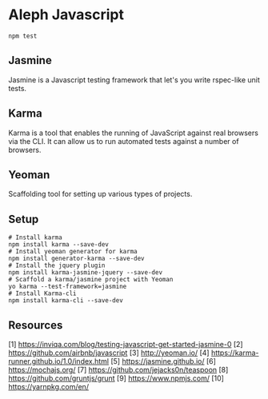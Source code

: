 # Aleph Javascript

```
npm test
```

## Jasmine

Jasmine is a Javascript testing framework that let's you write rspec-like unit tests.

## Karma

Karma is a tool that enables the running of JavaScript against real browsers via the CLI. It can allow us to run automated tests against a number of browsers.

## Yeoman

Scaffolding tool for setting up various types of projects.

## Setup

```
# Install karma
npm install karma --save-dev
# Install yeoman generator for karma
npm install generator-karma --save-dev
# Install the jquery plugin
npm install karma-jasmine-jquery --save-dev
# Scaffold a karma/jasmine project with Yeoman
yo karma --test-framework=jasmine
# Install Karma-cli
npm install karma-cli --save-dev
```

## Resources

[1] https://inviqa.com/blog/testing-javascript-get-started-jasmine-0
[2] https://github.com/airbnb/javascript
[3] http://yeoman.io/
[4] https://karma-runner.github.io/1.0/index.html
[5] https://jasmine.github.io/
[6] https://mochajs.org/
[7] https://github.com/jejacks0n/teaspoon
[8] https://github.com/gruntjs/grunt
[9] https://www.npmjs.com/
[10] https://yarnpkg.com/en/
